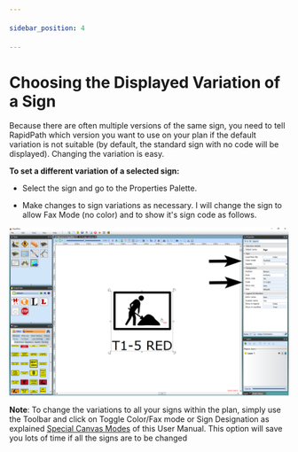 ```yaml
---

sidebar_position: 4

---
```

# Choosing the Displayed Variation of a Sign

Because there are often multiple versions of the same sign, you need to tell RapidPath which version you want to use on your plan if the default variation is not suitable (by default, the standard sign with no code will be displayed). Changing the variation is easy.

**To set a different variation of a selected sign:**

- Select the sign and go to the Properties Palette.

- Make changes to sign variations as necessary. I will change the sign to allow Fax Mode (no color) and to show it's sign code as follows.

![Changing_a_Signs_Properties](./assets/Changing_a_Signs_Properties.png)

**Note**: To change the variations to all your signs within the plan, simply use the Toolbar and click on Toggle Color/Fax mode or Sign Designation as explained [Special Canvas Modes](/docs/rapid-plan/the-canvas/special-canvas-modes-fax-mode-and-sign-designation-mode.md) of this User Manual. This option will save you lots of time if all the signs are to be changed

